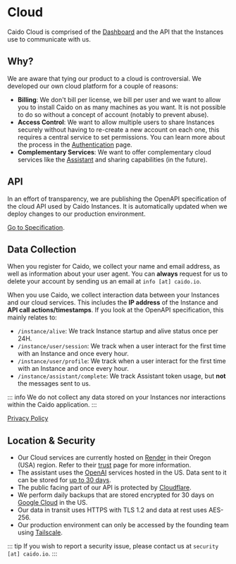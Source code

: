 # Cloud

Caido Cloud is comprised of the [Dashboard](https://dashboard.caido.io) and the API that the Instances use to communicate with us.

## Why?

We are aware that tying our product to a cloud is controversial. We developed our own cloud platform for a couple of reasons:

- **Billing**: We don't bill per license, we bill per user and we want to allow you to install Caido on as many machines as you want. It is not possible to do so without a concept of account (notably to prevent abuse).
- **Access Control**: We want to allow multiple users to share Instances securely without having to re-create a new account on each one, this requires a central service to set permissions. You can learn more about the process in the [Authentication](./authentication.md) page.
- **Complementary Services**: We want to offer complementary cloud services like the [Assistant](/reference/features/testing/assistant.md) and sharing capabilities (in the future).

## API

In an effort of transparency, we are publishing the OpenAPI specification of the cloud API used by Caido Instances. It is automatically updated when we deploy changes to our production environment.

[Go to Specification](https://github.com/caido/caido/blob/main/api/cloud_instance.yaml).

## Data Collection

When you register for Caido, we collect your name and email address, as well as information about your user agent. You can **always** request for us to delete your account by sending us an email at `info [at] caido.io`.

When you use Caido, we collect interaction data between your Instances and our cloud services. This includes the **IP address** of the Instance and **API call actions/timestamps**. If you look at the OpenAPI specification, this mainly relates to:

- `/instance/alive`: We track Instance startup and alive status once per 24H.
- `/instance/user/session`: We track when a user interact for the first time with an Instance and once every hour.
- `/instance/user/profile`: We track when a user interact for the first time with an Instance and once every hour.
- `/instance/assistant/complete`: We track Assistant token usage, but **not** the messages sent to us.

::: info
We do not collect any data stored on your Instances nor interactions within the Caido application.
:::

[Privacy Policy](https://caido.io/privacy)

## Location & Security

- Our Cloud services are currently hosted on [Render](https://render.com) in their Oregon (USA) region. Refer to their [trust](https://trust.render.com/) page for more information.
- The assistant uses the [OpenAI](https://openai.com) services hosted in the US. Data sent to it can be stored for [up to 30 days](https://platform.openai.com/docs/models/how-we-use-your-data).
- The public facing part of our API is protected by [Cloudflare](https://cloudflare.com).
- We perform daily backups that are stored encrypted for 30 days on [Google Cloud](https://cloud.google.com/) in the US.
- Our data in transit uses HTTPS with TLS 1.2 and data at rest uses AES-256.
- Our production environment can only be accessed by the founding team using [Tailscale](https://tailscale.com).

::: tip
If you wish to report a security issue, please contact us at `security [at] caido.io`.
:::
